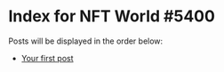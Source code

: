 # Index for NFT World #5400
Posts will be displayed in the order below:

- [Your first post](./001-first.md)

